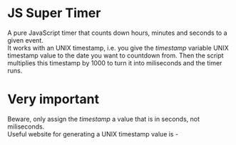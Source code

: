 # JS Super Timer

A pure JavaScript timer that counts down hours, minutes and seconds to a given event.   
It works with an UNIX timestamp, i.e. you give the *timestamp* variable UNIX timestamp value to the date you want to countdown from. Then the script multiplies this timestamp by 1000 to turn it into miliseconds and the timer runs.   
# Very important

 Beware, only assign the *timestamp* a value that is in seconds, not miliseconds.   
 Useful website for generating a UNIX timestamp value is - 
 
